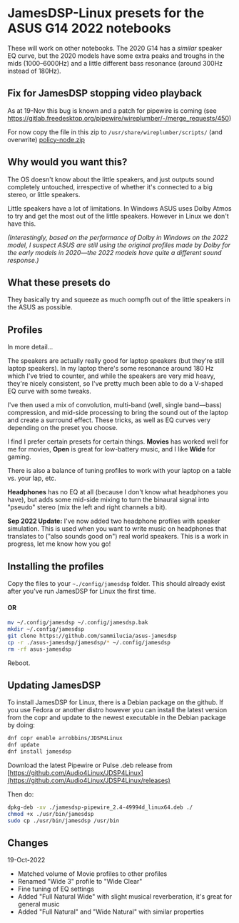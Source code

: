 # JamesDSP-Linux presets for the ASUS G14 2022 notebooks

These will work on other notebooks. The 2020 G14 has a _similar_ speaker EQ curve, but the 2020 models have some extra peaks and troughs in the mids (1000–6000Hz) and a little different bass resonance (around 300Hz instead of 180Hz).

## Fix for JamesDSP stopping video playback

As at 19-Nov this bug is known and a patch for pipewire is coming (see https://gitlab.freedesktop.org/pipewire/wireplumber/-/merge_requests/450)

For now copy the file in this zip to `/usr/share/wireplumber/scripts/` (and overwrite) [policy-node.zip](https://github.com/sammilucia/asus-jamesdsp/files/10048084/policy-node.zip)

## Why would you want this?

The OS doesn't know about the little speakers, and just outputs sound completely untouched, irrespective of whether it's connected to a big stereo, or little speakers.

Little speakers have a lot of limitations. In Windows ASUS uses Dolby Atmos to try and get the most out of the little speakers. However in Linux we don't have this.

_(Interestingly, based on the performance of Dolby in Windows on the 2022 model, I suspect ASUS are still using the original profiles made by Dolby for the early models in 2020—the 2022 models have quite a different sound response.)_

## What these presets do

They basically try and squeeze as much oompfh out of the little speakers in the ASUS as possible.

## Profiles

In more detail...

The speakers are actually really good for laptop speakers (but they're still laptop speakers). In my laptop there's some resonance around 180 Hz which I've tried to counter, and while the speakers are very mid heavy, they're nicely consistent, so I've pretty much been able to do a V-shaped EQ curve with some tweaks.

I've then used a mix of convolution, multi-band (well, single band—bass) compression, and mid-side processing to bring the sound out of the laptop and create a surround effect. These tricks, as well as EQ curves very depending on the preset you choose.

I find I prefer certain presets for certain things. **Movies** has worked well for me for movies, **Open** is great for low-battery music, and I like **Wide** for gaming.

There is also a balance of tuning profiles to work with your laptop on a table vs. your lap, etc.

**Headphones** has no EQ at all (because I don't know what headphones you have), but adds some mid-side mixing to turn the binaural signal into "pseudo" stereo (mix the left and right channels a bit).

**Sep 2022 Update:** I've now added two headphone profiles with speaker simulation. This is used when you want to write music on headphones that translates to ("also sounds good on") real world speakers. This is a work in progress, let me know how you go!

## Installing the profiles

Copy the files to your `~./config/jamesdsp` folder. This should already exist after you've run JamesDSP for Linux the first time.

#### OR

```bash
mv ~/.config/jamesdsp ~/.config/jamesdsp.bak
mkdir ~/.config/jamesdsp
git clone https://github.com/sammilucia/asus-jamesdsp
cp -r ./asus-jamesdsp/jamesdsp/* ~/.config/jamesdsp
rm -rf asus-jamesdsp
```

Reboot.

## Updating JamesDSP

To install JamesDSP for Linux, there is a Debian package on the github. If you use Fedora or another distro however you can install the latest version from the copr and update to the newest executable in the Debian package by doing:

```bash
dnf copr enable arrobbins/JDSP4Linux
dnf update
dnf install jamesdsp
```

Download the latest Pipewire or Pulse .deb release from [https://github.com/Audio4Linux/JDSP4Linux](https://github.com/Audio4Linux/JDSP4Linux/releases)

Then do:

```bash
dpkg-deb -xv ./jamesdsp-pipewire_2.4-49994d_linux64.deb ./
chmod +x ./usr/bin/jamesdsp
sudo cp ./usr/bin/jamesdsp /usr/bin
```

## Changes

19-Oct-2022
- Matched volume of Movie profiles to other profiles
- Renamed "Wide 3" profile to "Wide Clear"
- Fine tuning of EQ settings
- Added "Full Natural Wide" with slight musical reverberation, it's great for general music
- Added "Full Natural" and "Wide Natural" with similar properties

